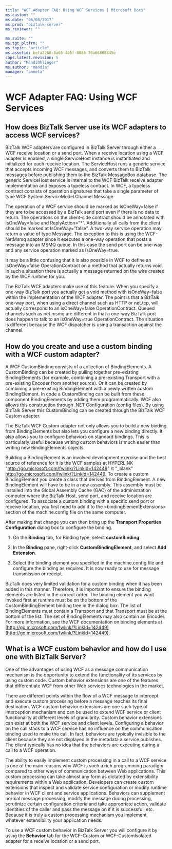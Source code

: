 ```yaml
---
title: "WCF Adapter FAQ: Using WCF Services | Microsoft Docs"
ms.custom: ""
ms.date: "06/08/2017"
ms.prod: "biztalk-server"
ms.reviewer: ""

ms.suite: ""
ms.tgt_pltfrm: ""
ms.topic: "article"
ms.assetid: befa2268-8a65-465f-8086-70a66808845e
caps.latest.revision: 5
author: "MandiOhlinger"
ms.author: "mandia"
manager: "anneta"
---
```

# WCF Adapter FAQ: Using WCF Services
## How does BizTalk Server use its WCF adapters to access WCF services?  
 BizTalk WCF adapters are configured in BizTalk Server through either a WCF receive location or a send port. When a receive location using a WCF adapter is enabled, a single ServiceHost instance is instantiated and initialized for each receive location. The ServiceHost runs a generic service that accepts incoming WCF messages, and converts them to BizTalk messages before publishing them to the BizTalk MessageBox database. The generic ServiceHost service is internal to the WCF BizTalk receive adapter implementation and exposes a typeless contract. In WCF, a typeless contract consists of operation signatures that take a single parameter of type WCF System.ServiceModel.Channel.Message.  
  
 The operation  of a WCF service should be marked as IsOneWay=false if they are to be accessed by a BizTalk send port even if there is no data to return. The operations on the client-side contract should be annotated with IsOneWay=false and ReplyAction=”*”.  Additionally all calls from the client should be marked at IsOneWay=”false”. A two-way service operation may return a value of type Message. The exception to this is using the WCF-NetMsmq adapter since it executes a one-way operation that posts a message into an MSMQ queue. In this case the send port can be one-way and any service operation marked as IsOneWay=true.  
  
 It may be a little confusing that it is also possible in WCF to define an isOneWay=false OperationContract on a method that actually returns void. In such a situation there is actually a message returned on the wire created by the WCF runtime for you.  
  
 The BizTalk WCF adapters make use of this feature. When you specify a one-way BizTalk port you actually get a void method with isOneWay=false within the implementation of the WCF adapter. The point is that a BizTalk one-way port, when using a direct channel such as HTTP or net.tcp, will actually correspond to an isOneWay=false OperationContract. Queued channels such as net.msmq are different in that a one-way BizTalk port does happen to talk to an isOneWay=true OperationContract. The situation is different because the WCF dispatcher is using a transaction against the channel.  
  
## How do you create and use a custom binding with a WCF custom adapter?  
 A WCF CustomBinding consists of a collection of BindingElements. A CustomBinding can be created by pulling together pre-existing BindingElements (for example, combining a pre-existing Transport with a pre-existing Encoder from another source). Or it can be created by combining a pre-existing BindingElement with a newly written custom BindingElement. In code a CustomBinding can be built from these component BindingElements by adding them programmatically. WCF also allows this construction through .NET Configuration (config files). By using BizTalk Server this CustomBinding can be created through the BizTalk WCF Custom adapter.  
  
 The BizTalk WCF Custom adapter not only allows you to build a new binding from BindingElements but also lets you configure a new binding directly. It also allows you to configure behaviors on standard bindings. This is particularly useful because writing custom behaviors is much easier than writing new BindingElements objects.  
  
 Building a BindingElement is an involved development exercise and the best source of reference for it is the WCF samples at  HYPERLINK "http://go.microsoft.com/fwlink/?LinkId=142449" \t "_blank" http://go.microsoft.com/fwlink/?LinkId=142449. To create a custom BindingElement you create a class that derives from BindingElement. A new BindingElement will have to be in a new assembly. This assembly must be installed into the Global Assembly Cache (GAC) of the administration computer where the BizTalk Host, send port, and receive location are configured. To associate a custom binding with a specific send port or receive location, you first need to add it to the \<bindingElementExtensions> section of the machine.config file on the same computer.  
  
 After making that change you can then bring up the **Transport Properties Configuration** dialog box to configure the binding.  
  
1.  On the **Binding** tab, for Binding type, select **customBinding**.  
  
2.  In the **Binding** pane, right-click **CustomBindingElement**, and select **Add Extension**.  
  
3.  Select the binding element you specified in the machine.config file and configure the binding as required. It is now ready to use for message transmission or receipt.  
  
 BizTalk does very limited validation for a custom binding when it has been added in this manner. Therefore, it is important to ensure the binding elements are listed in the correct order. The binding element you want invoked first at runtime must be on the bottom of the CustomBindingElement binding tree in the dialog box. The list of BindingElements must contain a Transport and that Transport must be at the bottom of the list. The set of BindingElements may also contain an Encoder. For more information, see the WCF documentation on binding elements at [http://go.microsoft.com/fwlink/?LinkId=142449](http://go.microsoft.com/fwlink/?LinkId=142449).  
  
## What is a WCF custom behavior and how do I use one with BizTalk Server?  
 One of the advantages of using WCF as a message communication mechanism is the opportunity to extend the functionality of its services by using custom code. Custom behavior extensions are one of the features that differentiate WCF from other Web services technologies in the market.  
  
 There are different points within the flow of a WCF message to intercept and execute custom processing before a message reaches its final destination. WCF custom behavior extensions are one such type of interception mechanism and can be used to extend WCF service or client functionality at different levels of granularity. Custom behavior extensions can exist at both the WCF service and client levels. Configuring a behavior on the call stack to a WCF service has no influence on the communication binding used to make the call. In fact, behaviors are typically invisible to the client because they are not displayed in the metadata a service publishes. The client typically has no idea that the behaviors are executing during a call to a WCF operation.  
  
 The ability to easily implement custom processing in a call to a WCF service is one of the main reasons why WCF is such a rich programming paradigm compared to other ways of communication between Web applications. This custom processing can take almost any form as dictated by extensibility requirements within a Web application. Developers can create custom extensions that inspect and validate service configuration or modify runtime behavior in WCF client and service applications. Behaviors can supplement normal message processing, modify the message during processing, scrutinize certain configuration criteria and take appropriate action, validate identities of the caller and pass the message on if it is successful, etc. Because it is truly a custom processing mechanism you implement whatever extensibility your application needs.  
  
 To use a WCF custom behavior in BizTalk Server you will configure it by using the **Behavior** tab for the WCF-Custom or WCF-CustomIsolated adapter for a receive location or a send port.